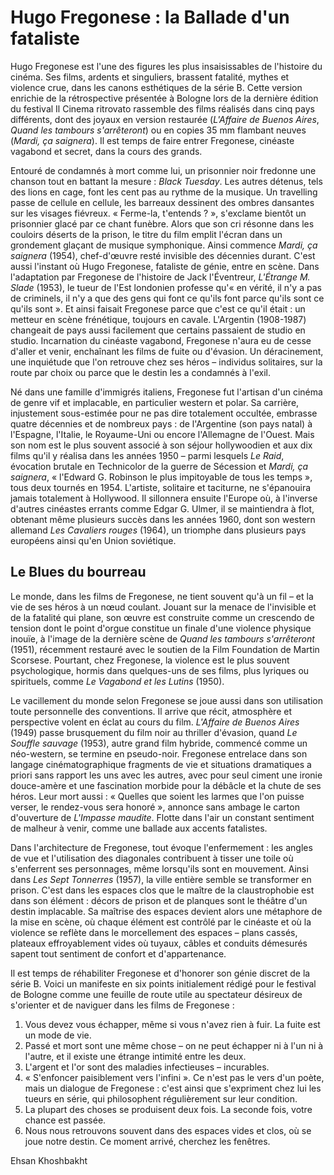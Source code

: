 # Hugo Fregonese : la Ballade d'un fataliste

Hugo Fregonese est l'une des figures les plus insaisissables de l'histoire du cinéma. Ses films, ardents et singuliers, brassent fatalité, mythes et violence crue, dans les canons esthétiques de la série B. Cette version enrichie de la rétrospective présentée à Bologne lors de la dernière édition du festival Il Cinema ritrovato rassemble des films réalisés dans cinq pays différents, dont des joyaux en version restaurée (_L'Affaire de Buenos Aires_, _Quand les tambours s'arrêteront_) ou en copies 35&nbsp;mm flambant neuves (_Mardi, ça saignera_). Il est temps de faire entrer Fregonese, cinéaste vagabond et secret, dans la cours des grands.

Entouré de condamnés à mort comme lui, un prisonnier noir fredonne une chanson tout en battant la mesure : _Black Tuesday_. Les autres détenus, tels des lions en cage, font les cent pas au rythme de la musique. Un travelling passe de cellule en cellule, les barreaux dessinent des ombres dansantes sur les visages fiévreux. « Ferme-la, t'entends ? », s'exclame bientôt un prisonnier glacé par ce chant funèbre. Alors que son cri résonne dans les couloirs déserts de la prison, le titre du film emplit l'écran dans un grondement glaçant de musique symphonique. Ainsi commence _Mardi, ça saignera_ (1954), chef-d'œuvre resté invisible des décennies durant. C'est aussi l'instant où Hugo Fregonese, fataliste de génie, entre en scène. Dans l'adaptation par Fregonese de l'histoire de Jack l'Éventreur, _L'Étrange M. Slade_ (1953), le tueur de l'Est londonien professe qu'« en vérité, il n'y a pas de criminels, il n'y a que des gens qui font ce qu'ils font parce qu'ils sont ce qu'ils sont ». Et ainsi faisait Fregonese parce que c'est ce qu'il était : un metteur en scène frénétique, toujours en cavale. L'Argentin (1908-1987) changeait de pays aussi facilement que certains passaient de studio en studio. Incarnation du cinéaste vagabond, Fregonese n'aura eu de cesse d'aller et venir, enchaînant les films de fuite ou d'évasion. Un déracinement, une inquiétude que l'on retrouve chez ses héros – individus solitaires, sur la route par choix ou parce que le destin les a condamnés à l'exil.

Né dans une famille d'immigrés italiens, Fregonese fut l'artisan d'un cinéma de genre vif et implacable, en particulier western et polar. Sa carrière, injustement sous-estimée pour ne pas dire totalement occultée, embrasse quatre décennies et de nombreux pays : de l'Argentine (son pays natal) à l'Espagne, l'Italie, le Royaume-Uni ou encore l'Allemagne de l'Ouest. Mais son nom est le plus souvent associé à son séjour hollywoodien et aux dix films qu'il y réalisa dans les années 1950 – parmi lesquels _Le Raid_, évocation brutale en Technicolor de la guerre de Sécession et _Mardi, ça saignera_, « l'Edward G. Robinson le plus impitoyable de tous les temps », tous deux tournés en 1954. L'artiste, solitaire et taciturne, ne s'épanouira jamais totalement à Hollywood. Il sillonnera ensuite l'Europe où, à l'inverse d'autres cinéastes errants comme Edgar G. Ulmer, il se maintiendra à flot, obtenant même plusieurs succès dans les années 1960, dont son western allemand _Les Cavaliers rouges_ (1964), un triomphe dans plusieurs pays européens ainsi qu'en Union soviétique.

## Le Blues du bourreau

Le monde, dans les films de Fregonese, ne tient souvent qu'à un fil – et la vie de ses héros à un nœud coulant. Jouant sur la menace de l'invisible et de la fatalité qui plane, son œuvre est construite comme un crescendo de tension dont le point d'orgue constitue un finale d'une violence physique inouïe, à l'image de la dernière scène de _Quand les tambours s'arrêteront_ (1951), récemment restauré avec le soutien de la Film Foundation de Martin Scorsese. Pourtant, chez Fregonese, la violence est le plus souvent psychologique, hormis dans quelques-uns de ses films, plus lyriques ou spirituels, comme _Le Vagabond et les Lutins_ (1950).

Le vacillement du monde selon Fregonese se joue aussi dans son utilisation toute personnelle des conventions. Il arrive que récit, atmosphère et perspective volent en éclat au cours du film. _L'Affaire de Buenos Aires_ (1949) passe brusquement du film noir au thriller d'évasion, quand _Le Souffle sauvage_ (1953), autre grand film hybride, commencé comme un néo-western, se termine en pseudo-noir. Fregonese entrelace dans son langage cinématographique fragments de vie et situations dramatiques a priori sans rapport les uns avec les autres, avec pour seul ciment une ironie douce-amère et une fascination morbide pour la débâcle et la chute de ses héros. Leur mort aussi : « Quelles que soient les larmes que l'on puisse verser, le rendez-vous sera honoré », annonce sans ambage le carton d'ouverture de _L'Impasse maudite_. Flotte dans l'air un constant sentiment de malheur à venir, comme une ballade aux accents fatalistes.

Dans l'architecture de Fregonese, tout évoque l'enfermement : les angles de vue et l'utilisation des diagonales contribuent à tisser une toile où s'enferrent ses personnages, même lorsqu'ils sont en mouvement. Ainsi dans _Les Sept Tonnerres_ (1957), la ville entière semble se transformer en prison. C'est dans les espaces clos que le maître de la claustrophobie est dans son élément : décors de prison et de planques sont le théâtre d'un destin implacable. Sa maîtrise des espaces devient alors une métaphore de la mise en scène, où chaque élément est contrôlé par le cinéaste et où la violence se reflète dans le morcellement des espaces – plans cassés, plateaux effroyablement vides où tuyaux, câbles et conduits démesurés sapent tout sentiment de confort et d'appartenance.

Il est temps de réhabiliter Fregonese et d'honorer son génie discret de la série B. Voici un manifeste en six points initialement rédigé pour le festival de Bologne comme une feuille de route utile au spectateur désireux de s'orienter et de naviguer dans les films de Fregonese :

1. Vous devez vous échapper, même si vous n'avez rien à fuir. La fuite est un mode de vie.
2. Passé et mort sont une même chose – on ne peut échapper ni à l'un ni à l'autre, et il existe une étrange intimité entre les deux.
3. L'argent et l'or sont des maladies infectieuses – incurables.
4. « S'enfoncer paisiblement vers l'infini ». Ce n'est pas le vers d'un poète, mais un dialogue de Fregonese : c'est ainsi que s'expriment chez lui les tueurs en série, qui philosophent régulièrement sur leur condition.
5. La plupart des choses se produisent deux fois. La seconde fois, votre chance est passée.
6. Nous nous retrouvons souvent dans des espaces vides et clos, où se joue notre destin. Ce moment arrivé, cherchez les fenêtres.

Ehsan Khoshbakht
